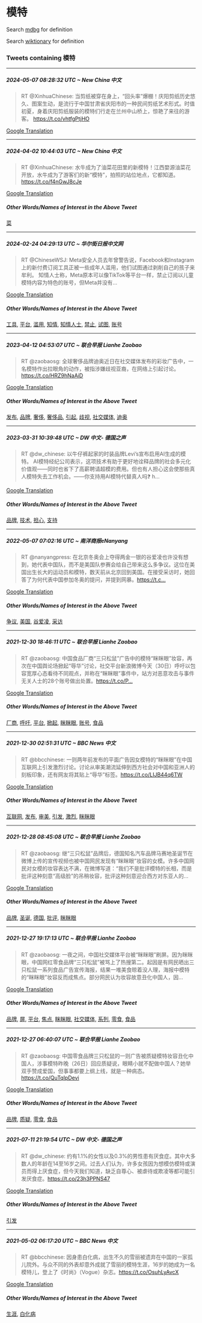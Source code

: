 # 模特

Search [mdbg](https://www.mdbg.net/chinese/dictionary?page=worddict&wdrst=0&wdqb=模特) for definition

Search [wiktionary](https://en.wiktionary.org/wiki/模特) for definition

### Tweets containing 模特

___
##### 2024-05-07 08:28:32 UTC ~ New China 中文
> RT @XinhuaChinese: 当剪纸被穿在身上，“回头率”爆棚！庆阳剪纸历史悠久、图案生动，是流行于中国甘肃省庆阳市的一种民间剪纸艺术形式。时值初夏，身着庆阳剪纸服装的模特们行走在兰州中山桥上，惊艳了来往的游客。 https://t.co/vhtfgPtjHO

[Google Translation](https://translate.google.com/?hi=en&tab=TT&sl=zh-CN&tl=en&op=translate&text=RT+%40XinhuaChinese%3A+%E5%BD%93%E5%89%AA%E7%BA%B8%E8%A2%AB%E7%A9%BF%E5%9C%A8%E8%BA%AB%E4%B8%8A%EF%BC%8C%E2%80%9C%E5%9B%9E%E5%A4%B4%E7%8E%87%E2%80%9D%E7%88%86%E6%A3%9A%EF%BC%81%E5%BA%86%E9%98%B3%E5%89%AA%E7%BA%B8%E5%8E%86%E5%8F%B2%E6%82%A0%E4%B9%85%E3%80%81%E5%9B%BE%E6%A1%88%E7%94%9F%E5%8A%A8%EF%BC%8C%E6%98%AF%E6%B5%81%E8%A1%8C%E4%BA%8E%E4%B8%AD%E5%9B%BD%E7%94%98%E8%82%83%E7%9C%81%E5%BA%86%E9%98%B3%E5%B8%82%E7%9A%84%E4%B8%80%E7%A7%8D%E6%B0%91%E9%97%B4%E5%89%AA%E7%BA%B8%E8%89%BA%E6%9C%AF%E5%BD%A2%E5%BC%8F%E3%80%82%E6%97%B6%E5%80%BC%E5%88%9D%E5%A4%8F%EF%BC%8C%E8%BA%AB%E7%9D%80%E5%BA%86%E9%98%B3%E5%89%AA%E7%BA%B8%E6%9C%8D%E8%A3%85%E7%9A%84%E6%A8%A1%E7%89%B9%E4%BB%AC%E8%A1%8C%E8%B5%B0%E5%9C%A8%E5%85%B0%E5%B7%9E%E4%B8%AD%E5%B1%B1%E6%A1%A5%E4%B8%8A%EF%BC%8C%E6%83%8A%E8%89%B3%E4%BA%86%E6%9D%A5%E5%BE%80%E7%9A%84%E6%B8%B8%E5%AE%A2%E3%80%82+https%3A%2F%2Ft.co%2FvhtfgPtjHO)
___
##### 2024-04-02 10:44:03 UTC ~ New China 中文
> RT @XinhuaChinese: 水牛成为了油菜花田里的新模特！江西婺源油菜花开放，水牛成为了游客们的新“模特”，拍照的站位地点，它都知道。 https://t.co/f4nGwJ8cJe

[Google Translation](https://translate.google.com/?hi=en&tab=TT&sl=zh-CN&tl=en&op=translate&text=RT+%40XinhuaChinese%3A+%E6%B0%B4%E7%89%9B%E6%88%90%E4%B8%BA%E4%BA%86%E6%B2%B9%E8%8F%9C%E8%8A%B1%E7%94%B0%E9%87%8C%E7%9A%84%E6%96%B0%E6%A8%A1%E7%89%B9%EF%BC%81%E6%B1%9F%E8%A5%BF%E5%A9%BA%E6%BA%90%E6%B2%B9%E8%8F%9C%E8%8A%B1%E5%BC%80%E6%94%BE%EF%BC%8C%E6%B0%B4%E7%89%9B%E6%88%90%E4%B8%BA%E4%BA%86%E6%B8%B8%E5%AE%A2%E4%BB%AC%E7%9A%84%E6%96%B0%E2%80%9C%E6%A8%A1%E7%89%B9%E2%80%9D%EF%BC%8C%E6%8B%8D%E7%85%A7%E7%9A%84%E7%AB%99%E4%BD%8D%E5%9C%B0%E7%82%B9%EF%BC%8C%E5%AE%83%E9%83%BD%E7%9F%A5%E9%81%93%E3%80%82+https%3A%2F%2Ft.co%2Ff4nGwJ8cJe)
##### Other Words/Names of Interest in the Above Tweet
[菜](菜.md)
___
##### 2024-02-24 04:29:13 UTC ~ 华尔街日报中文网
> RT @ChineseWSJ: Meta安全人员去年曾警告说，Facebook和Instagram上的新付费订阅工具正被一些成年人滥用，他们试图通过剥削自己的孩子来牟利。 知情人士称，Meta原本可以像TikTok等平台一样，禁止订阅以儿童模特内容为特色的账号，但Meta并没有…

[Google Translation](https://translate.google.com/?hi=en&tab=TT&sl=zh-CN&tl=en&op=translate&text=RT+%40ChineseWSJ%3A+Meta%E5%AE%89%E5%85%A8%E4%BA%BA%E5%91%98%E5%8E%BB%E5%B9%B4%E6%9B%BE%E8%AD%A6%E5%91%8A%E8%AF%B4%EF%BC%8CFacebook%E5%92%8CInstagram%E4%B8%8A%E7%9A%84%E6%96%B0%E4%BB%98%E8%B4%B9%E8%AE%A2%E9%98%85%E5%B7%A5%E5%85%B7%E6%AD%A3%E8%A2%AB%E4%B8%80%E4%BA%9B%E6%88%90%E5%B9%B4%E4%BA%BA%E6%BB%A5%E7%94%A8%EF%BC%8C%E4%BB%96%E4%BB%AC%E8%AF%95%E5%9B%BE%E9%80%9A%E8%BF%87%E5%89%A5%E5%89%8A%E8%87%AA%E5%B7%B1%E7%9A%84%E5%AD%A9%E5%AD%90%E6%9D%A5%E7%89%9F%E5%88%A9%E3%80%82+%E7%9F%A5%E6%83%85%E4%BA%BA%E5%A3%AB%E7%A7%B0%EF%BC%8CMeta%E5%8E%9F%E6%9C%AC%E5%8F%AF%E4%BB%A5%E5%83%8FTikTok%E7%AD%89%E5%B9%B3%E5%8F%B0%E4%B8%80%E6%A0%B7%EF%BC%8C%E7%A6%81%E6%AD%A2%E8%AE%A2%E9%98%85%E4%BB%A5%E5%84%BF%E7%AB%A5%E6%A8%A1%E7%89%B9%E5%86%85%E5%AE%B9%E4%B8%BA%E7%89%B9%E8%89%B2%E7%9A%84%E8%B4%A6%E5%8F%B7%EF%BC%8C%E4%BD%86Meta%E5%B9%B6%E6%B2%A1%E6%9C%89%E2%80%A6)
##### Other Words/Names of Interest in the Above Tweet
[工具](工具.md), [平台](平台.md), [滥用](滥用.md), [知情](知情.md), [知情人士](知情人士.md), [禁止](禁止.md), [试图](试图.md), [账号](账号.md)
___
##### 2023-04-12 04:53:07 UTC ~ 联合早报 Lianhe Zaobao
> RT @zaobaosg: 全球奢侈品牌迪奥近日在社交媒体发布的彩妆广告中，一名模特作出拉眼角的动作，被指涉嫌歧视亚裔，在网络上引起讨论。https://t.co/HRZ9hNaAiD

[Google Translation](https://translate.google.com/?hi=en&tab=TT&sl=zh-CN&tl=en&op=translate&text=RT+%40zaobaosg%3A+%E5%85%A8%E7%90%83%E5%A5%A2%E4%BE%88%E5%93%81%E7%89%8C%E8%BF%AA%E5%A5%A5%E8%BF%91%E6%97%A5%E5%9C%A8%E7%A4%BE%E4%BA%A4%E5%AA%92%E4%BD%93%E5%8F%91%E5%B8%83%E7%9A%84%E5%BD%A9%E5%A6%86%E5%B9%BF%E5%91%8A%E4%B8%AD%EF%BC%8C%E4%B8%80%E5%90%8D%E6%A8%A1%E7%89%B9%E4%BD%9C%E5%87%BA%E6%8B%89%E7%9C%BC%E8%A7%92%E7%9A%84%E5%8A%A8%E4%BD%9C%EF%BC%8C%E8%A2%AB%E6%8C%87%E6%B6%89%E5%AB%8C%E6%AD%A7%E8%A7%86%E4%BA%9A%E8%A3%94%EF%BC%8C%E5%9C%A8%E7%BD%91%E7%BB%9C%E4%B8%8A%E5%BC%95%E8%B5%B7%E8%AE%A8%E8%AE%BA%E3%80%82https%3A%2F%2Ft.co%2FHRZ9hNaAiD)
##### Other Words/Names of Interest in the Above Tweet
[发布](发布.md), [品牌](品牌.md), [奢侈](奢侈.md), [奢侈品](奢侈品.md), [引起](引起.md), [歧视](歧视.md), [社交媒体](社交媒体.md), [迪奥](迪奥.md)
___
##### 2023-03-31 10:39:48 UTC ~ DW 中文- 德国之声
> RT @dw_chinese: 以牛仔裤起家的时装品牌Levi’s宣布启用AI生成的模特。 AI模特经纪公司表示，这项技术有助于更好地诠释品牌的社会多元化价值观——同时也省下了高薪聘请超模的费用。但也有人担心这会使那些真人模特失去工作机会。——你支持用AI模特代替真人吗❓ h…

[Google Translation](https://translate.google.com/?hi=en&tab=TT&sl=zh-CN&tl=en&op=translate&text=RT+%40dw_chinese%3A+%E4%BB%A5%E7%89%9B%E4%BB%94%E8%A3%A4%E8%B5%B7%E5%AE%B6%E7%9A%84%E6%97%B6%E8%A3%85%E5%93%81%E7%89%8CLevi%E2%80%99s%E5%AE%A3%E5%B8%83%E5%90%AF%E7%94%A8AI%E7%94%9F%E6%88%90%E7%9A%84%E6%A8%A1%E7%89%B9%E3%80%82+AI%E6%A8%A1%E7%89%B9%E7%BB%8F%E7%BA%AA%E5%85%AC%E5%8F%B8%E8%A1%A8%E7%A4%BA%EF%BC%8C%E8%BF%99%E9%A1%B9%E6%8A%80%E6%9C%AF%E6%9C%89%E5%8A%A9%E4%BA%8E%E6%9B%B4%E5%A5%BD%E5%9C%B0%E8%AF%A0%E9%87%8A%E5%93%81%E7%89%8C%E7%9A%84%E7%A4%BE%E4%BC%9A%E5%A4%9A%E5%85%83%E5%8C%96%E4%BB%B7%E5%80%BC%E8%A7%82%E2%80%94%E2%80%94%E5%90%8C%E6%97%B6%E4%B9%9F%E7%9C%81%E4%B8%8B%E4%BA%86%E9%AB%98%E8%96%AA%E8%81%98%E8%AF%B7%E8%B6%85%E6%A8%A1%E7%9A%84%E8%B4%B9%E7%94%A8%E3%80%82%E4%BD%86%E4%B9%9F%E6%9C%89%E4%BA%BA%E6%8B%85%E5%BF%83%E8%BF%99%E4%BC%9A%E4%BD%BF%E9%82%A3%E4%BA%9B%E7%9C%9F%E4%BA%BA%E6%A8%A1%E7%89%B9%E5%A4%B1%E5%8E%BB%E5%B7%A5%E4%BD%9C%E6%9C%BA%E4%BC%9A%E3%80%82%E2%80%94%E2%80%94%E4%BD%A0%E6%94%AF%E6%8C%81%E7%94%A8AI%E6%A8%A1%E7%89%B9%E4%BB%A3%E6%9B%BF%E7%9C%9F%E4%BA%BA%E5%90%97%E2%9D%93+h%E2%80%A6)
##### Other Words/Names of Interest in the Above Tweet
[品牌](品牌.md), [技术](技术.md), [担心](担心.md), [支持](支持.md)
___
##### 2022-05-07 07:02:16 UTC ~ 南洋商报eNanyang
> RT @nanyangpress: 在北京冬奥会上夺得两金一银的谷爱凌也许没有想到，她代表中国队，而不是美国队参赛会给自己带来这么多争议。这位在美国出生长大的运动员和模特，数天前从北京回到美国。在接受采访时，她回答了为何代表中国参加冬奥的提问，并提到网暴。https://t.c…

[Google Translation](https://translate.google.com/?hi=en&tab=TT&sl=zh-CN&tl=en&op=translate&text=RT+%40nanyangpress%3A+%E5%9C%A8%E5%8C%97%E4%BA%AC%E5%86%AC%E5%A5%A5%E4%BC%9A%E4%B8%8A%E5%A4%BA%E5%BE%97%E4%B8%A4%E9%87%91%E4%B8%80%E9%93%B6%E7%9A%84%E8%B0%B7%E7%88%B1%E5%87%8C%E4%B9%9F%E8%AE%B8%E6%B2%A1%E6%9C%89%E6%83%B3%E5%88%B0%EF%BC%8C%E5%A5%B9%E4%BB%A3%E8%A1%A8%E4%B8%AD%E5%9B%BD%E9%98%9F%EF%BC%8C%E8%80%8C%E4%B8%8D%E6%98%AF%E7%BE%8E%E5%9B%BD%E9%98%9F%E5%8F%82%E8%B5%9B%E4%BC%9A%E7%BB%99%E8%87%AA%E5%B7%B1%E5%B8%A6%E6%9D%A5%E8%BF%99%E4%B9%88%E5%A4%9A%E4%BA%89%E8%AE%AE%E3%80%82%E8%BF%99%E4%BD%8D%E5%9C%A8%E7%BE%8E%E5%9B%BD%E5%87%BA%E7%94%9F%E9%95%BF%E5%A4%A7%E7%9A%84%E8%BF%90%E5%8A%A8%E5%91%98%E5%92%8C%E6%A8%A1%E7%89%B9%EF%BC%8C%E6%95%B0%E5%A4%A9%E5%89%8D%E4%BB%8E%E5%8C%97%E4%BA%AC%E5%9B%9E%E5%88%B0%E7%BE%8E%E5%9B%BD%E3%80%82%E5%9C%A8%E6%8E%A5%E5%8F%97%E9%87%87%E8%AE%BF%E6%97%B6%EF%BC%8C%E5%A5%B9%E5%9B%9E%E7%AD%94%E4%BA%86%E4%B8%BA%E4%BD%95%E4%BB%A3%E8%A1%A8%E4%B8%AD%E5%9B%BD%E5%8F%82%E5%8A%A0%E5%86%AC%E5%A5%A5%E7%9A%84%E6%8F%90%E9%97%AE%EF%BC%8C%E5%B9%B6%E6%8F%90%E5%88%B0%E7%BD%91%E6%9A%B4%E3%80%82https%3A%2F%2Ft.c%E2%80%A6)
##### Other Words/Names of Interest in the Above Tweet
[争议](争议.md), [美国](美国.md), [谷爱凌](谷爱凌.md), [采访](采访.md)
___
##### 2021-12-30 18:46:11 UTC ~ 联合早报 Lianhe Zaobao
> RT @zaobaosg: 中国食品厂商“三只松鼠”广告中的模特“眯眯眼”妆容，再次在中国舆论场掀起“辱华”讨论，社交平台新浪微博今天（30日）呼吁以包容宽厚心态看待不同观点，并称在“眯眯眼”事件中，站方对恶意攻击与事件无关人士的28个账号做出处置。https://t.co/P…

[Google Translation](https://translate.google.com/?hi=en&tab=TT&sl=zh-CN&tl=en&op=translate&text=RT+%40zaobaosg%3A+%E4%B8%AD%E5%9B%BD%E9%A3%9F%E5%93%81%E5%8E%82%E5%95%86%E2%80%9C%E4%B8%89%E5%8F%AA%E6%9D%BE%E9%BC%A0%E2%80%9D%E5%B9%BF%E5%91%8A%E4%B8%AD%E7%9A%84%E6%A8%A1%E7%89%B9%E2%80%9C%E7%9C%AF%E7%9C%AF%E7%9C%BC%E2%80%9D%E5%A6%86%E5%AE%B9%EF%BC%8C%E5%86%8D%E6%AC%A1%E5%9C%A8%E4%B8%AD%E5%9B%BD%E8%88%86%E8%AE%BA%E5%9C%BA%E6%8E%80%E8%B5%B7%E2%80%9C%E8%BE%B1%E5%8D%8E%E2%80%9D%E8%AE%A8%E8%AE%BA%EF%BC%8C%E7%A4%BE%E4%BA%A4%E5%B9%B3%E5%8F%B0%E6%96%B0%E6%B5%AA%E5%BE%AE%E5%8D%9A%E4%BB%8A%E5%A4%A9%EF%BC%8830%E6%97%A5%EF%BC%89%E5%91%BC%E5%90%81%E4%BB%A5%E5%8C%85%E5%AE%B9%E5%AE%BD%E5%8E%9A%E5%BF%83%E6%80%81%E7%9C%8B%E5%BE%85%E4%B8%8D%E5%90%8C%E8%A7%82%E7%82%B9%EF%BC%8C%E5%B9%B6%E7%A7%B0%E5%9C%A8%E2%80%9C%E7%9C%AF%E7%9C%AF%E7%9C%BC%E2%80%9D%E4%BA%8B%E4%BB%B6%E4%B8%AD%EF%BC%8C%E7%AB%99%E6%96%B9%E5%AF%B9%E6%81%B6%E6%84%8F%E6%94%BB%E5%87%BB%E4%B8%8E%E4%BA%8B%E4%BB%B6%E6%97%A0%E5%85%B3%E4%BA%BA%E5%A3%AB%E7%9A%8428%E4%B8%AA%E8%B4%A6%E5%8F%B7%E5%81%9A%E5%87%BA%E5%A4%84%E7%BD%AE%E3%80%82https%3A%2F%2Ft.co%2FP%E2%80%A6)
##### Other Words/Names of Interest in the Above Tweet
[厂商](厂商.md), [呼吁](呼吁.md), [平台](平台.md), [掀起](掀起.md), [眯眯眼](眯眯眼.md), [账号](账号.md), [食品](食品.md)
___
##### 2021-12-30 02:51:31 UTC ~ BBC News 中文
> RT @bbcchinese: 一则两年前发布的平面广告因女模特的“眯眯眼”在中国互联网上引发激烈讨论。讨论从审美潮流延伸到西方社会对中国和亚洲人的刻板印象，还有网友将其贴上“辱华”标签。https://t.co/LIJB44q6TW

[Google Translation](https://translate.google.com/?hi=en&tab=TT&sl=zh-CN&tl=en&op=translate&text=RT+%40bbcchinese%3A+%E4%B8%80%E5%88%99%E4%B8%A4%E5%B9%B4%E5%89%8D%E5%8F%91%E5%B8%83%E7%9A%84%E5%B9%B3%E9%9D%A2%E5%B9%BF%E5%91%8A%E5%9B%A0%E5%A5%B3%E6%A8%A1%E7%89%B9%E7%9A%84%E2%80%9C%E7%9C%AF%E7%9C%AF%E7%9C%BC%E2%80%9D%E5%9C%A8%E4%B8%AD%E5%9B%BD%E4%BA%92%E8%81%94%E7%BD%91%E4%B8%8A%E5%BC%95%E5%8F%91%E6%BF%80%E7%83%88%E8%AE%A8%E8%AE%BA%E3%80%82%E8%AE%A8%E8%AE%BA%E4%BB%8E%E5%AE%A1%E7%BE%8E%E6%BD%AE%E6%B5%81%E5%BB%B6%E4%BC%B8%E5%88%B0%E8%A5%BF%E6%96%B9%E7%A4%BE%E4%BC%9A%E5%AF%B9%E4%B8%AD%E5%9B%BD%E5%92%8C%E4%BA%9A%E6%B4%B2%E4%BA%BA%E7%9A%84%E5%88%BB%E6%9D%BF%E5%8D%B0%E8%B1%A1%EF%BC%8C%E8%BF%98%E6%9C%89%E7%BD%91%E5%8F%8B%E5%B0%86%E5%85%B6%E8%B4%B4%E4%B8%8A%E2%80%9C%E8%BE%B1%E5%8D%8E%E2%80%9D%E6%A0%87%E7%AD%BE%E3%80%82https%3A%2F%2Ft.co%2FLIJB44q6TW)
##### Other Words/Names of Interest in the Above Tweet
[互联网](互联网.md), [发布](发布.md), [审美](审美.md), [引发](引发.md), [激烈](激烈.md), [眯眯眼](眯眯眼.md)
___
##### 2021-12-28 08:45:08 UTC ~ 联合早报 Lianhe Zaobao
> RT @zaobaosg: 继“三只松鼠”品牌后，德国知名汽车品牌马赛地圣诞节在微博上传的宣传视频也被中国网民发现有“眯眯眼”妆容的女模。许多中国网民对女模的妆容表达不满，在微博写道：“我们不是批评模特的长相，而是批评这种刻意“高级脸”的吊稍妆容，批评这种刻意迎合西方对东亚人的…

[Google Translation](https://translate.google.com/?hi=en&tab=TT&sl=zh-CN&tl=en&op=translate&text=RT+%40zaobaosg%3A+%E7%BB%A7%E2%80%9C%E4%B8%89%E5%8F%AA%E6%9D%BE%E9%BC%A0%E2%80%9D%E5%93%81%E7%89%8C%E5%90%8E%EF%BC%8C%E5%BE%B7%E5%9B%BD%E7%9F%A5%E5%90%8D%E6%B1%BD%E8%BD%A6%E5%93%81%E7%89%8C%E9%A9%AC%E8%B5%9B%E5%9C%B0%E5%9C%A3%E8%AF%9E%E8%8A%82%E5%9C%A8%E5%BE%AE%E5%8D%9A%E4%B8%8A%E4%BC%A0%E7%9A%84%E5%AE%A3%E4%BC%A0%E8%A7%86%E9%A2%91%E4%B9%9F%E8%A2%AB%E4%B8%AD%E5%9B%BD%E7%BD%91%E6%B0%91%E5%8F%91%E7%8E%B0%E6%9C%89%E2%80%9C%E7%9C%AF%E7%9C%AF%E7%9C%BC%E2%80%9D%E5%A6%86%E5%AE%B9%E7%9A%84%E5%A5%B3%E6%A8%A1%E3%80%82%E8%AE%B8%E5%A4%9A%E4%B8%AD%E5%9B%BD%E7%BD%91%E6%B0%91%E5%AF%B9%E5%A5%B3%E6%A8%A1%E7%9A%84%E5%A6%86%E5%AE%B9%E8%A1%A8%E8%BE%BE%E4%B8%8D%E6%BB%A1%EF%BC%8C%E5%9C%A8%E5%BE%AE%E5%8D%9A%E5%86%99%E9%81%93%EF%BC%9A%E2%80%9C%E6%88%91%E4%BB%AC%E4%B8%8D%E6%98%AF%E6%89%B9%E8%AF%84%E6%A8%A1%E7%89%B9%E7%9A%84%E9%95%BF%E7%9B%B8%EF%BC%8C%E8%80%8C%E6%98%AF%E6%89%B9%E8%AF%84%E8%BF%99%E7%A7%8D%E5%88%BB%E6%84%8F%E2%80%9C%E9%AB%98%E7%BA%A7%E8%84%B8%E2%80%9D%E7%9A%84%E5%90%8A%E7%A8%8D%E5%A6%86%E5%AE%B9%EF%BC%8C%E6%89%B9%E8%AF%84%E8%BF%99%E7%A7%8D%E5%88%BB%E6%84%8F%E8%BF%8E%E5%90%88%E8%A5%BF%E6%96%B9%E5%AF%B9%E4%B8%9C%E4%BA%9A%E4%BA%BA%E7%9A%84%E2%80%A6)
##### Other Words/Names of Interest in the Above Tweet
[品牌](品牌.md), [圣诞](圣诞.md), [德国](德国.md), [批评](批评.md), [眯眯眼](眯眯眼.md)
___
##### 2021-12-27 19:17:13 UTC ~ 联合早报 Lianhe Zaobao
> RT @zaobaosg: 一夜之间，中国社交媒体平台被“眯眯眼”刷屏。因为眯眯眼，中国网红零食品牌“三只松鼠”被骂上了热搜第二。起因是有网民晒出三只松鼠一系列食品广告宣传海报，结果一堆美食晾着没人理，海报中模特的“眯眯眼”妆容反而成焦点。部分网民认为妆容故意丑化中国人，因…

[Google Translation](https://translate.google.com/?hi=en&tab=TT&sl=zh-CN&tl=en&op=translate&text=RT+%40zaobaosg%3A+%E4%B8%80%E5%A4%9C%E4%B9%8B%E9%97%B4%EF%BC%8C%E4%B8%AD%E5%9B%BD%E7%A4%BE%E4%BA%A4%E5%AA%92%E4%BD%93%E5%B9%B3%E5%8F%B0%E8%A2%AB%E2%80%9C%E7%9C%AF%E7%9C%AF%E7%9C%BC%E2%80%9D%E5%88%B7%E5%B1%8F%E3%80%82%E5%9B%A0%E4%B8%BA%E7%9C%AF%E7%9C%AF%E7%9C%BC%EF%BC%8C%E4%B8%AD%E5%9B%BD%E7%BD%91%E7%BA%A2%E9%9B%B6%E9%A3%9F%E5%93%81%E7%89%8C%E2%80%9C%E4%B8%89%E5%8F%AA%E6%9D%BE%E9%BC%A0%E2%80%9D%E8%A2%AB%E9%AA%82%E4%B8%8A%E4%BA%86%E7%83%AD%E6%90%9C%E7%AC%AC%E4%BA%8C%E3%80%82%E8%B5%B7%E5%9B%A0%E6%98%AF%E6%9C%89%E7%BD%91%E6%B0%91%E6%99%92%E5%87%BA%E4%B8%89%E5%8F%AA%E6%9D%BE%E9%BC%A0%E4%B8%80%E7%B3%BB%E5%88%97%E9%A3%9F%E5%93%81%E5%B9%BF%E5%91%8A%E5%AE%A3%E4%BC%A0%E6%B5%B7%E6%8A%A5%EF%BC%8C%E7%BB%93%E6%9E%9C%E4%B8%80%E5%A0%86%E7%BE%8E%E9%A3%9F%E6%99%BE%E7%9D%80%E6%B2%A1%E4%BA%BA%E7%90%86%EF%BC%8C%E6%B5%B7%E6%8A%A5%E4%B8%AD%E6%A8%A1%E7%89%B9%E7%9A%84%E2%80%9C%E7%9C%AF%E7%9C%AF%E7%9C%BC%E2%80%9D%E5%A6%86%E5%AE%B9%E5%8F%8D%E8%80%8C%E6%88%90%E7%84%A6%E7%82%B9%E3%80%82%E9%83%A8%E5%88%86%E7%BD%91%E6%B0%91%E8%AE%A4%E4%B8%BA%E5%A6%86%E5%AE%B9%E6%95%85%E6%84%8F%E4%B8%91%E5%8C%96%E4%B8%AD%E5%9B%BD%E4%BA%BA%EF%BC%8C%E5%9B%A0%E2%80%A6)
##### Other Words/Names of Interest in the Above Tweet
[品牌](品牌.md), [屏](屏.md), [平台](平台.md), [焦点](焦点.md), [眯眯眼](眯眯眼.md), [社交媒体](社交媒体.md), [系列](系列.md), [零食](零食.md), [食品](食品.md)
___
##### 2021-12-27 06:40:07 UTC ~ 联合早报 Lianhe Zaobao
> RT @zaobaosg: 中国零食品牌三只松鼠的一则广告被质疑模特妆容丑化中国人，涉事模特昨晚（26日）回应质疑说，眼睛小就不配做中国人？她举双手赞成爱国，但事事都要上纲上线，就是一种病态。https://t.co/QuTqIpDevi

[Google Translation](https://translate.google.com/?hi=en&tab=TT&sl=zh-CN&tl=en&op=translate&text=RT+%40zaobaosg%3A+%E4%B8%AD%E5%9B%BD%E9%9B%B6%E9%A3%9F%E5%93%81%E7%89%8C%E4%B8%89%E5%8F%AA%E6%9D%BE%E9%BC%A0%E7%9A%84%E4%B8%80%E5%88%99%E5%B9%BF%E5%91%8A%E8%A2%AB%E8%B4%A8%E7%96%91%E6%A8%A1%E7%89%B9%E5%A6%86%E5%AE%B9%E4%B8%91%E5%8C%96%E4%B8%AD%E5%9B%BD%E4%BA%BA%EF%BC%8C%E6%B6%89%E4%BA%8B%E6%A8%A1%E7%89%B9%E6%98%A8%E6%99%9A%EF%BC%8826%E6%97%A5%EF%BC%89%E5%9B%9E%E5%BA%94%E8%B4%A8%E7%96%91%E8%AF%B4%EF%BC%8C%E7%9C%BC%E7%9D%9B%E5%B0%8F%E5%B0%B1%E4%B8%8D%E9%85%8D%E5%81%9A%E4%B8%AD%E5%9B%BD%E4%BA%BA%EF%BC%9F%E5%A5%B9%E4%B8%BE%E5%8F%8C%E6%89%8B%E8%B5%9E%E6%88%90%E7%88%B1%E5%9B%BD%EF%BC%8C%E4%BD%86%E4%BA%8B%E4%BA%8B%E9%83%BD%E8%A6%81%E4%B8%8A%E7%BA%B2%E4%B8%8A%E7%BA%BF%EF%BC%8C%E5%B0%B1%E6%98%AF%E4%B8%80%E7%A7%8D%E7%97%85%E6%80%81%E3%80%82https%3A%2F%2Ft.co%2FQuTqIpDevi)
##### Other Words/Names of Interest in the Above Tweet
[品牌](品牌.md), [质疑](质疑.md), [零食](零食.md), [食品](食品.md)
___
##### 2021-07-11 21:19:54 UTC ~ DW 中文- 德国之声
> RT @dw_chinese: 约有1.1%的女性以及0.3%的男性患有厌食症。其中大多数人的年龄在14至16岁之间。过去人们认为，许多女孩因为想模仿模特或演员而得上厌食症，但今天我们知道，缺乏自尊心、被虐待或欺凌等都可能引发厌食症。https://t.co/23h3PPNS47

[Google Translation](https://translate.google.com/?hi=en&tab=TT&sl=zh-CN&tl=en&op=translate&text=RT+%40dw_chinese%3A+%E7%BA%A6%E6%9C%891.1%25%E7%9A%84%E5%A5%B3%E6%80%A7%E4%BB%A5%E5%8F%8A0.3%25%E7%9A%84%E7%94%B7%E6%80%A7%E6%82%A3%E6%9C%89%E5%8E%8C%E9%A3%9F%E7%97%87%E3%80%82%E5%85%B6%E4%B8%AD%E5%A4%A7%E5%A4%9A%E6%95%B0%E4%BA%BA%E7%9A%84%E5%B9%B4%E9%BE%84%E5%9C%A814%E8%87%B316%E5%B2%81%E4%B9%8B%E9%97%B4%E3%80%82%E8%BF%87%E5%8E%BB%E4%BA%BA%E4%BB%AC%E8%AE%A4%E4%B8%BA%EF%BC%8C%E8%AE%B8%E5%A4%9A%E5%A5%B3%E5%AD%A9%E5%9B%A0%E4%B8%BA%E6%83%B3%E6%A8%A1%E4%BB%BF%E6%A8%A1%E7%89%B9%E6%88%96%E6%BC%94%E5%91%98%E8%80%8C%E5%BE%97%E4%B8%8A%E5%8E%8C%E9%A3%9F%E7%97%87%EF%BC%8C%E4%BD%86%E4%BB%8A%E5%A4%A9%E6%88%91%E4%BB%AC%E7%9F%A5%E9%81%93%EF%BC%8C%E7%BC%BA%E4%B9%8F%E8%87%AA%E5%B0%8A%E5%BF%83%E3%80%81%E8%A2%AB%E8%99%90%E5%BE%85%E6%88%96%E6%AC%BA%E5%87%8C%E7%AD%89%E9%83%BD%E5%8F%AF%E8%83%BD%E5%BC%95%E5%8F%91%E5%8E%8C%E9%A3%9F%E7%97%87%E3%80%82https%3A%2F%2Ft.co%2F23h3PPNS47)
##### Other Words/Names of Interest in the Above Tweet
[引发](引发.md)
___
##### 2021-05-02 06:17:20 UTC ~ BBC News 中文
> RT @bbcchinese: 因身患白化病，出生不久的雪丽被遗弃在中国的一家孤儿院外。与众不同的外表却意外成就了雪丽的模特生涯，16岁的她成为一名模特儿，登上了《时尚》（Vogue）杂志。https://t.co/OsuhLyAvcX

[Google Translation](https://translate.google.com/?hi=en&tab=TT&sl=zh-CN&tl=en&op=translate&text=RT+%40bbcchinese%3A+%E5%9B%A0%E8%BA%AB%E6%82%A3%E7%99%BD%E5%8C%96%E7%97%85%EF%BC%8C%E5%87%BA%E7%94%9F%E4%B8%8D%E4%B9%85%E7%9A%84%E9%9B%AA%E4%B8%BD%E8%A2%AB%E9%81%97%E5%BC%83%E5%9C%A8%E4%B8%AD%E5%9B%BD%E7%9A%84%E4%B8%80%E5%AE%B6%E5%AD%A4%E5%84%BF%E9%99%A2%E5%A4%96%E3%80%82%E4%B8%8E%E4%BC%97%E4%B8%8D%E5%90%8C%E7%9A%84%E5%A4%96%E8%A1%A8%E5%8D%B4%E6%84%8F%E5%A4%96%E6%88%90%E5%B0%B1%E4%BA%86%E9%9B%AA%E4%B8%BD%E7%9A%84%E6%A8%A1%E7%89%B9%E7%94%9F%E6%B6%AF%EF%BC%8C16%E5%B2%81%E7%9A%84%E5%A5%B9%E6%88%90%E4%B8%BA%E4%B8%80%E5%90%8D%E6%A8%A1%E7%89%B9%E5%84%BF%EF%BC%8C%E7%99%BB%E4%B8%8A%E4%BA%86%E3%80%8A%E6%97%B6%E5%B0%9A%E3%80%8B%EF%BC%88Vogue%EF%BC%89%E6%9D%82%E5%BF%97%E3%80%82https%3A%2F%2Ft.co%2FOsuhLyAvcX)
##### Other Words/Names of Interest in the Above Tweet
[生涯](生涯.md), [白化病](白化病.md)
